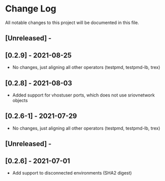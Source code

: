 # Change Log

All notable changes to this project will be documented in this file.

## [Unreleased] -

## [0.2.9] - 2021-08-25

- No changes, just aligning all other operators (testpmd, testpmd-lb, trex)

## [0.2.8] - 2021-08-03

- Added support for vhostuser ports, which does not use sriovnetwork objects

## [0.2.6-1] - 2021-07-29

- No changes, just aligning all other operators (testpmd, testpmd-lb, trex)

## [Unreleased] -

## [0.2.6] - 2021-07-01

- Add support to disconnected environments (SHA2 digest)
